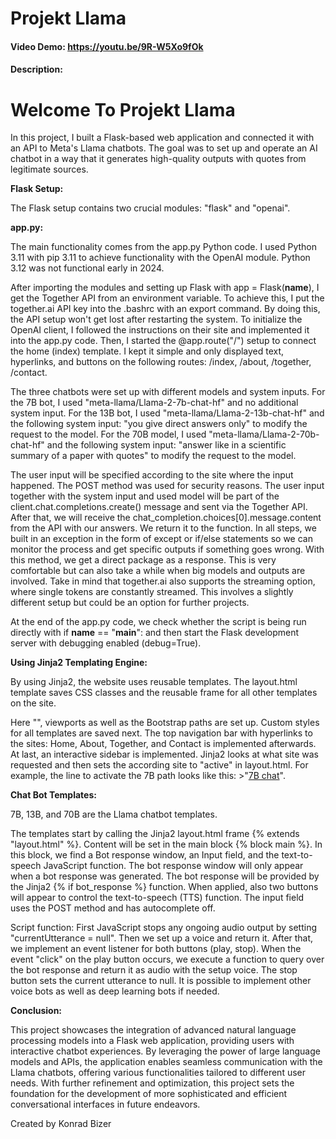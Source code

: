 # Projekt Llama
#### Video Demo:  <https://youtu.be/9R-W5Xo9fOk>
#### Description:

# Welcome To Projekt Llama

In this project, I built a Flask-based web application and connected it with an API to Meta's Llama chatbots. 
The goal was to set up and operate an AI chatbot in a way that it generates high-quality outputs with quotes from legitimate sources.

**Flask Setup:**

The Flask setup contains two crucial modules: "flask" and "openai".

**app.py:**

The main functionality comes from the app.py Python code. 
I used Python 3.11 with pip 3.11 to achieve functionality with the OpenAI module. 
Python 3.12 was not functional early in 2024.

After importing the modules and setting up Flask with app = Flask(__name__), I get the Together API from an environment variable. To achieve this, I put the together.ai API key into the .bashrc with an export command. By doing this, the API setup won't get lost after restarting the system. To initialize the OpenAI client, I followed the instructions on their site and implemented it into the app.py code. Then, I started the @app.route("/") setup to connect the home (index) template. I kept it simple and only displayed text, hyperlinks, and buttons on the following routes: /index, /about, /together, /contact.

The three chatbots were set up with different models and system inputs. For the 7B bot, I used "meta-llama/Llama-2-7b-chat-hf" and no additional system input. For the 13B bot, I used "meta-llama/Llama-2-13b-chat-hf" and the following system input: "you give direct answers only" to modify the request to the model. For the 70B model, I used "meta-llama/Llama-2-70b-chat-hf" and the following system input: "answer like in a scientific summary of a paper with quotes" to modify the request to the model.

The user input will be specified according to the site where the input happened. The POST method was used for security reasons. The user input together with the system input and used model will be part of the client.chat.completions.create() message and sent via the Together API. After that, we will receive the chat_completion.choices[0].message.content from the API with our answers. We return it to the function. In all steps, we built in an exception in the form of except or if/else statements so we can monitor the process and get specific outputs if something goes wrong. With this method, we get a direct package as a response. This is very comfortable but can also take a while when big models and outputs are involved. Take in mind that together.ai also supports the streaming option, where single tokens are constantly streamed. This involves a slightly different setup but could be an option for further projects.

At the end of the app.py code, we check whether the script is being run directly with if __name__ == "__main__": and then start the Flask development server with debugging enabled (debug=True).


**Using Jinja2 Templating Engine:**

By using Jinja2, the website uses reusable templates. The layout.html template saves CSS classes and the reusable frame for all other templates on the site.

Here "<!DOCTYPE html>", viewports as well as the Bootstrap paths are set up. Custom styles for all templates are saved next. The top navigation bar with hyperlinks to the sites: Home, About, Together, and Contact is implemented afterwards. At last, an interactive sidebar is implemented. Jinja2 looks at what site was requested and then sets the according site to "active" in layout.html. For example, the line to activate the 7B path looks like this: >"<a class="list-group-item list-group-item-action {% if request.path == '/7B' %}active{% endif %}" href="/7B">7B chat</a>".


**Chat Bot Templates:**

7B, 13B, and 70B are the Llama chatbot templates.

The templates start by calling the Jinja2 layout.html frame {% extends "layout.html" %}. Content will be set in the main block {% block main %}. In this block, we find a Bot response window, an Input field, and the text-to-speech JavaScript function. The bot response window will only appear when a bot response was generated. The bot response will be provided by the Jinja2 {% if bot_response %} function. When applied, also two buttons will appear to control the text-to-speech (TTS) function. The input field uses the POST method and has autocomplete off.

Script function: First JavaScript stops any ongoing audio output by setting "currentUtterance = null". Then we set up a voice and return it. After that, we implement an event listener for both buttons (play, stop). When the event "click" on the play button occurs, we execute a function to query over the bot response and return it as audio with the setup voice. The stop button sets the current utterance to null. It is possible to implement other voice bots as well as deep learning bots if needed.

**Conclusion:**

This project showcases the integration of advanced natural language processing models into a Flask web application, providing users with interactive chatbot experiences. By leveraging the power of large language models and APIs, the application enables seamless communication with the Llama chatbots, offering various functionalities tailored to different user needs. With further refinement and optimization, this project sets the foundation for the development of more sophisticated and efficient conversational interfaces in future endeavors.


Created by Konrad Bizer
